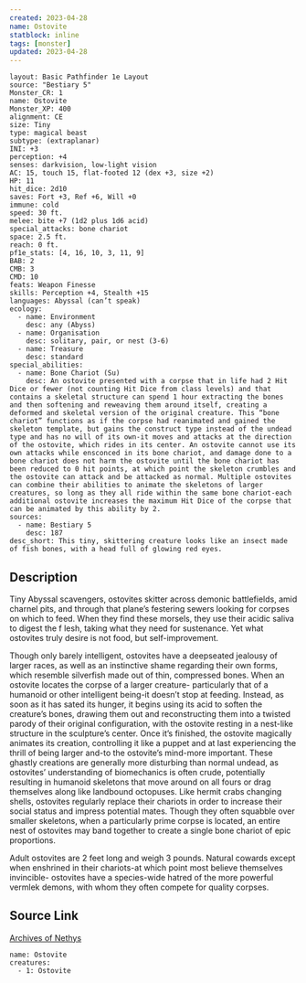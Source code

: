 ```yaml
---
created: 2023-04-28
name: Ostovite
statblock: inline
tags: [monster]
updated: 2023-04-28
---
```

```statblock
layout: Basic Pathfinder 1e Layout
source: "Bestiary 5"
Monster_CR: 1
name: Ostovite
Monster_XP: 400
alignment: CE
size: Tiny
type: magical beast
subtype: (extraplanar)
INI: +3
perception: +4
senses: darkvision, low-light vision
AC: 15, touch 15, flat-footed 12 (dex +3, size +2)
HP: 11
hit_dice: 2d10
saves: Fort +3, Ref +6, Will +0
immune: cold
speed: 30 ft.
melee: bite +7 (1d2 plus 1d6 acid)
special_attacks: bone chariot
space: 2.5 ft.
reach: 0 ft.
pf1e_stats: [4, 16, 10, 3, 11, 9]
BAB: 2
CMB: 3
CMD: 10
feats: Weapon Finesse
skills: Perception +4, Stealth +15
languages: Abyssal (can’t speak)
ecology:
  - name: Environment
    desc: any (Abyss)
  - name: Organisation
    desc: solitary, pair, or nest (3-6)
  - name: Treasure
    desc: standard
special_abilities:
  - name: Bone Chariot (Su)
    desc: An ostovite presented with a corpse that in life had 2 Hit Dice or fewer (not counting Hit Dice from class levels) and that contains a skeletal structure can spend 1 hour extracting the bones and then softening and reweaving them around itself, creating a deformed and skeletal version of the original creature. This “bone chariot” functions as if the corpse had reanimated and gained the skeleton template, but gains the construct type instead of the undead type and has no will of its own-it moves and attacks at the direction of the ostovite, which rides in its center. An ostovite cannot use its own attacks while ensconced in its bone chariot, and damage done to a bone chariot does not harm the ostovite until the bone chariot has been reduced to 0 hit points, at which point the skeleton crumbles and the ostovite can attack and be attacked as normal. Multiple ostovites can combine their abilities to animate the skeletons of larger creatures, so long as they all ride within the same bone chariot-each additional ostovite increases the maximum Hit Dice of the corpse that can be animated by this ability by 2.
sources:
  - name: Bestiary 5
    desc: 187
desc_short: This tiny, skittering creature looks like an insect made of fish bones, with a head full of glowing red eyes.
```
## Description
Tiny Abyssal scavengers, ostovites skitter across demonic battlefields, amid charnel pits, and through that plane’s festering sewers looking for corpses on which to feed. When they find these morsels, they use their acidic saliva to digest the f lesh, taking what they need for sustenance. Yet what ostovites truly desire is not food, but self-improvement.

 Though only barely intelligent, ostovites have a deepseated jealousy of larger races, as well as an instinctive shame regarding their own forms, which resemble silverfish made out of thin, compressed bones. When an ostovite locates the corpse of a larger creature- particularly that of a humanoid or other intelligent being-it doesn’t stop at feeding. Instead, as soon as it has sated its hunger, it begins using its acid to soften the creature’s bones, drawing them out and reconstructing them into a twisted parody of their original configuration, with the ostovite resting in a nest-like structure in the sculpture’s center. Once it’s finished, the ostovite magically animates its creation, controlling it like a puppet and at last experiencing the thrill of being larger and-to the ostovite’s mind-more important. These ghastly creations are generally more disturbing than normal undead, as ostovites’ understanding of biomechanics is often crude, potentially resulting in humanoid skeletons that move around on all fours or drag themselves along like landbound octopuses. Like hermit crabs changing shells, ostovites regularly replace their chariots in order to increase their social status and impress potential mates. Though they often squabble over smaller skeletons, when a particularly prime corpse is located, an entire nest of ostovites may band together to create a single bone chariot of epic proportions.

 Adult ostovites are 2 feet long and weigh 3 pounds. Natural cowards except when enshrined in their chariots-at which point most believe themselves invincible- ostovites have a species-wide hatred of the more powerful vermlek demons, with whom they often compete for quality corpses.
## Source Link
[Archives of Nethys](https://aonprd.com/MonsterDisplay.aspx?ItemName=Ostovite)
```encounter-table
name: Ostovite
creatures:
  - 1: Ostovite
```
